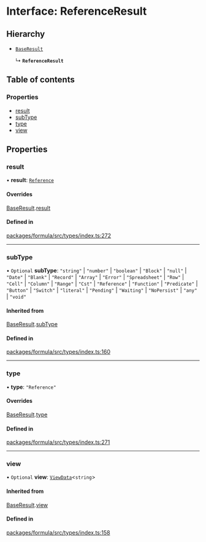 # Interface: ReferenceResult

## Hierarchy

- [`BaseResult`](BaseResult.md)

  ↳ **`ReferenceResult`**

## Table of contents

### Properties

- [result](ReferenceResult.md#result)
- [subType](ReferenceResult.md#subtype)
- [type](ReferenceResult.md#type)
- [view](ReferenceResult.md#view)

## Properties

### <a id="result" name="result"></a> result

• **result**: [`Reference`](../README.md#reference)

#### Overrides

[BaseResult](BaseResult.md).[result](BaseResult.md#result)

#### Defined in

[packages/formula/src/types/index.ts:272](https://github.com/mashcard/mashcard/blob/main/packages/formula/src/types/index.ts#L272)

___

### <a id="subtype" name="subtype"></a> subType

• `Optional` **subType**: ``"string"`` \| ``"number"`` \| ``"boolean"`` \| ``"Block"`` \| ``"null"`` \| ``"Date"`` \| ``"Blank"`` \| ``"Record"`` \| ``"Array"`` \| ``"Error"`` \| ``"Spreadsheet"`` \| ``"Row"`` \| ``"Cell"`` \| ``"Column"`` \| ``"Range"`` \| ``"Cst"`` \| ``"Reference"`` \| ``"Function"`` \| ``"Predicate"`` \| ``"Button"`` \| ``"Switch"`` \| ``"literal"`` \| ``"Pending"`` \| ``"Waiting"`` \| ``"NoPersist"`` \| ``"any"`` \| ``"void"``

#### Inherited from

[BaseResult](BaseResult.md).[subType](BaseResult.md#subtype)

#### Defined in

[packages/formula/src/types/index.ts:160](https://github.com/mashcard/mashcard/blob/main/packages/formula/src/types/index.ts#L160)

___

### <a id="type" name="type"></a> type

• **type**: ``"Reference"``

#### Overrides

[BaseResult](BaseResult.md).[type](BaseResult.md#type)

#### Defined in

[packages/formula/src/types/index.ts:271](https://github.com/mashcard/mashcard/blob/main/packages/formula/src/types/index.ts#L271)

___

### <a id="view" name="view"></a> view

• `Optional` **view**: [`ViewData`](ViewData.md)<`string`\>

#### Inherited from

[BaseResult](BaseResult.md).[view](BaseResult.md#view)

#### Defined in

[packages/formula/src/types/index.ts:158](https://github.com/mashcard/mashcard/blob/main/packages/formula/src/types/index.ts#L158)
